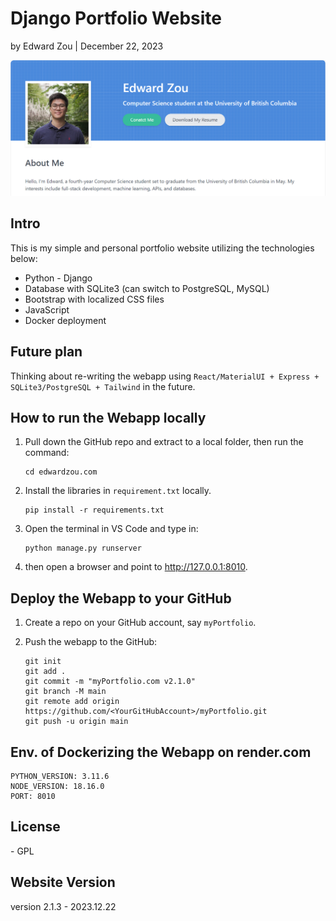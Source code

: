 # Django Portfolio Website

by Edward Zou | December 22, 2023



![forepage](static/images/forepage.png)



## Intro

This is my simple and personal portfolio website utilizing the technologies below:

* Python - Django
* Database with SQLite3 (can switch to PostgreSQL, MySQL)
* Bootstrap with localized CSS files
* JavaScript
* Docker deployment



## Future plan

Thinking about re-writing the webapp using `React/MaterialUI + Express + SQLite3/PostgreSQL + Tailwind` in the future.



## How to run the Webapp locally

1. Pull down the GitHub repo and extract to a local folder, then run the command:

   ```
   cd edwardzou.com
   ```

2. Install the libraries in `requirement.txt` locally.

   ```
   pip install -r requirements.txt
   ```

3. Open the terminal in VS Code and type in:

   ```
   python manage.py runserver
   ```

4. then open a browser and point to http://127.0.0.1:8010.



## Deploy the Webapp to your GitHub

1. Create a repo on your GitHub account, say `myPortfolio`.

2. Push the webapp to the GitHub:

   ```
   git init
   git add .
   git commit -m "myPortfolio.com v2.1.0"
   git branch -M main
   git remote add origin https://github.com/<YourGitHubAccount>/myPortfolio.git
   git push -u origin main
   ```



## Env. of Dockerizing the Webapp on render.com

```
PYTHON_VERSION: 3.11.6
NODE_VERSION: 18.16.0
PORT: 8010
```



## License

\- GPL



## Website Version

version 2.1.3 - 2023.12.22
